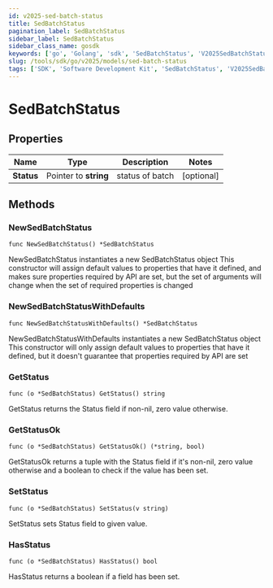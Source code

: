 ```yaml
---
id: v2025-sed-batch-status
title: SedBatchStatus
pagination_label: SedBatchStatus
sidebar_label: SedBatchStatus
sidebar_class_name: gosdk
keywords: ['go', 'Golang', 'sdk', 'SedBatchStatus', 'V2025SedBatchStatus'] 
slug: /tools/sdk/go/v2025/models/sed-batch-status
tags: ['SDK', 'Software Development Kit', 'SedBatchStatus', 'V2025SedBatchStatus']
---
```


# SedBatchStatus

## Properties

Name | Type | Description | Notes
------------ | ------------- | ------------- | -------------
**Status** | Pointer to **string** | status of batch | [optional] 

## Methods

### NewSedBatchStatus

`func NewSedBatchStatus() *SedBatchStatus`

NewSedBatchStatus instantiates a new SedBatchStatus object
This constructor will assign default values to properties that have it defined,
and makes sure properties required by API are set, but the set of arguments
will change when the set of required properties is changed

### NewSedBatchStatusWithDefaults

`func NewSedBatchStatusWithDefaults() *SedBatchStatus`

NewSedBatchStatusWithDefaults instantiates a new SedBatchStatus object
This constructor will only assign default values to properties that have it defined,
but it doesn't guarantee that properties required by API are set

### GetStatus

`func (o *SedBatchStatus) GetStatus() string`

GetStatus returns the Status field if non-nil, zero value otherwise.

### GetStatusOk

`func (o *SedBatchStatus) GetStatusOk() (*string, bool)`

GetStatusOk returns a tuple with the Status field if it's non-nil, zero value otherwise
and a boolean to check if the value has been set.

### SetStatus

`func (o *SedBatchStatus) SetStatus(v string)`

SetStatus sets Status field to given value.

### HasStatus

`func (o *SedBatchStatus) HasStatus() bool`

HasStatus returns a boolean if a field has been set.



